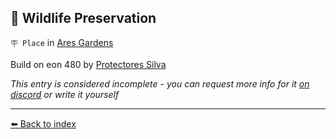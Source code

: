 ## 🐅 Wildlife Preservation

`🪧 Place` in [Ares Gardens](/ares_gardens.html)

Build on eon 480 by [Protectores Silva](/protectores_silva.html)

_This entry is considered incomplete - you can request more info for it [on discord](<https://discord.com/channels/562910943848169472/1173922660489633802>) or write it yourself_


----------
[⬅️ Back to index](/index.md#ca80_s)